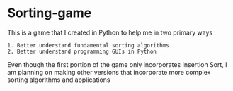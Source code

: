 # Sorting-game

This is a game that I created in Python to help me in two primary ways



    1. Better understand fundamental sorting algorithms
    2. Better understand programming GUIs in Python

Even though the first portion of the game only incorporates Insertion Sort, I am planning on making other versions that incorporate more complex sorting algorithms and applications